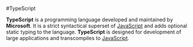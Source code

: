 #TypeScript
**TypeScript** is a programming language developed and maintained by **Microsoft**. It is a strict syntactical superset of [JavaScript](/wiki/javascript) and adds optional static typing to the language. **TypeScript** is designed for development of large applications and transcompiles to [JavaScript](/wiki/javascript).